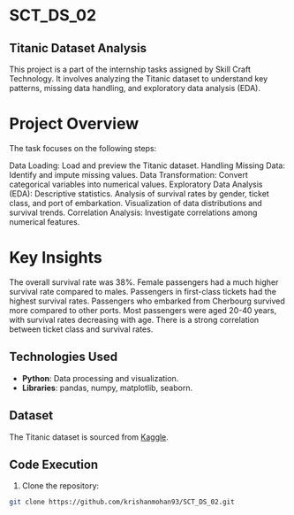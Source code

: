 # SCT_DS_02
## Titanic Dataset Analysis
This project is a part of the internship tasks assigned by Skill Craft Technology. It involves analyzing the Titanic dataset to understand key patterns, missing data handling, and exploratory data analysis (EDA).

# Project Overview
The task focuses on the following steps:

Data Loading: Load and preview the Titanic dataset.
Handling Missing Data: Identify and impute missing values.
Data Transformation: Convert categorical variables into numerical values.
Exploratory Data Analysis (EDA):
Descriptive statistics.
Analysis of survival rates by gender, ticket class, and port of embarkation.
Visualization of data distributions and survival trends.
Correlation Analysis: Investigate correlations among numerical features.

# Key Insights
The overall survival rate was 38%.
Female passengers had a much higher survival rate compared to males.
Passengers in first-class tickets had the highest survival rates.
Passengers who embarked from Cherbourg survived more compared to other ports.
Most passengers were aged 20-40 years, with survival rates decreasing with age.
There is a strong correlation between ticket class and survival rates.


## Technologies Used

- **Python**: Data processing and visualization.
- **Libraries**: pandas, numpy, matplotlib, seaborn.

## Dataset

The Titanic dataset is sourced from [Kaggle](https://www.kaggle.com).

## Code Execution

1. Clone the repository:

```bash
git clone https://github.com/krishanmohan93/SCT_DS_02.git
